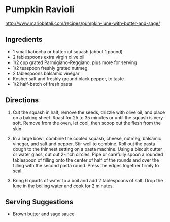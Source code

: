 # Pumpkin Ravioli
http://www.mariobatali.com/recipes/pumpkin-lune-with-butter-and-sage/

## Ingredients
- 1 small kabocha or butternut squash (about 1 pound)
- 2 tablespoons extra virgin olive oil
- 1/2 cup grated Parmigiano-Reggiano, plus more for serving
- 1/2 teaspoon freshly grated nutmeg
- 2 tablespoons balsamic vinegar
- Kosher salt and freshly ground black pepper, to taste
- 1/2 half-batch of fresh pasta

## Directions

1. Cut the squash in half, remove the seeds, drizzle with olive oil, and place on a baking sheet. Roast for 25 to 35 minutes or until the squash is very soft. Remove from the oven, let cool, then scoop out the flesh from the skin.
 
2. In a large bowl, combine the cooled squash, cheese, nutmeg, balsamic vinegar, and salt and pepper. Stir well to combine.
Roll out the pasta dough to the thinnest setting on a pasta machine. Using a biscuit cutter or water glass, cut out 2-inch circles. Pipe or carefully spoon a rounded tablespoon of filling onto the center of half of the rounds and over the filling with the second pasta round. Press the edges together firmly to seal.
 
3. Bring 6 quarts of water to a boil and add 2 tablespoons of salt. Drop the lune in the boiling water and cook for 2 minutes.

## Serving Suggestions
- Brown butter and sage sauce
